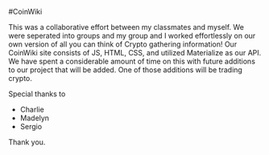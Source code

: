 #CoinWiki

This was a collaborative effort between my classmates and myself. We were seperated into groups and my group and I worked effortlessly on our own version of all you can think of Crypto gathering information! Our CoinWiki site consists of JS, HTML, CSS, and utilized Materialize as our API. We have spent a considerable amount of time on this with future additions to our project that will be added. One of those additions will be trading crypto. 

Special thanks to
* Charlie
* Madelyn
* Sergio

Thank you.
